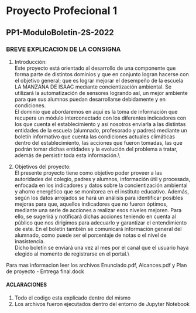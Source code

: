 # Proyecto Profecional 1

## PP1-ModuloBoletin-2S-2022

### BREVE EXPLICACION DE LA CONSIGNA

1) Introducción:\
Este proyecto está orientado al desarrollo de una componente que forma parte de distintos dominios y que en conjunto logran hacerse con el objetivo general; que es lograr mejorar el desempeño de la escuela LA MANZANA DE ISAAC mediante concientización ambiental. Se utilizará la automatización de sensores logrando así, un mejor ambiente para que sus alumnos puedan desarrollarse debidamente y en condiciones.\
El dominio que abordaremos en aquí es la toma de información que recupera un módulo interconectado con los diferentes indicadores con los que cuenta el establecimiento y así nosotros enviarla a las distintas entidades de la escuela (alumnado, profesorado y padres) mediante un boletín informativo que cuenta las condiciones actuales climáticas dentro del establecimiento, las acciones que fueron tomadas, las que podrán tomar dichas entidades y la evolución del problema a tratar, además de persistir toda esta información.\

2) Objetivos del proyecto:\
El presente proyecto tiene como objetivo poder proveer a las autoridades del colegio, padres y alumnos, información útil y procesada, enfocada en los indicadores y datos sobre la concientización ambiental y ahorro energético que se monitorea en el instituto educativo. Además, según los datos arrojados se hará un análisis para identificar posibles mejoras para que, aquellos indicadores que no fueron óptimos, mediante una serie de acciones a realizar esos niveles mejoren. Para ello, se sugerirá y notificará dichas acciones teniendo en cuenta al público que nos dirigimos para adecuarlo y garantizar el entendimiento de este. En el boletín también se comunicará información general del alumnado, como puede ser el porcentaje de notas o el nivel de inasistencia.\
Dicho boletín se enviará una vez al mes por el canal que el usuario haya elegido al momento de registrarse en el portal.\

Para mas informacion leer los archivos Enunciado.pdf, Alcances.pdf y Plan de proyecto - Entrega final.dock

#### ACLARACIONES

1) Todo el codigo esta explicado dentro del mismo
2) Los archivos fueron ejecutados dentro del entorno de Jupyter Notebook
